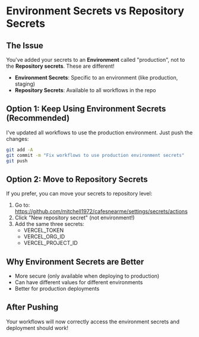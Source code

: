 # Environment Secrets vs Repository Secrets

## The Issue

You've added your secrets to an **Environment** called "production", not to the **Repository secrets**. These are different!

- **Environment Secrets**: Specific to an environment (like production, staging)
- **Repository Secrets**: Available to all workflows in the repo

## Option 1: Keep Using Environment Secrets (Recommended)

I've updated all workflows to use the production environment. Just push the changes:

```bash
git add -A
git commit -m "Fix workflows to use production environment secrets"
git push
```

## Option 2: Move to Repository Secrets

If you prefer, you can move your secrets to repository level:

1. Go to: https://github.com/mitchell1972/cafesnearme/settings/secrets/actions
2. Click "New repository secret" (not environment!)
3. Add the same three secrets:
   - VERCEL_TOKEN
   - VERCEL_ORG_ID
   - VERCEL_PROJECT_ID

## Why Environment Secrets are Better

- More secure (only available when deploying to production)
- Can have different values for different environments
- Better for production deployments

## After Pushing

Your workflows will now correctly access the environment secrets and deployment should work!
